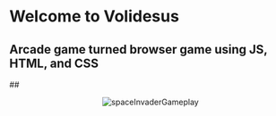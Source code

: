 # Welcome to Volidesus
## Arcade game turned browser game using JS, HTML, and CSS
##<p align="center">![spaceInvaderGameplay](https://github.com/volidesus/volidesus.github.io/imageOrIcon/spaceInvaderGameplay.png)</p>
